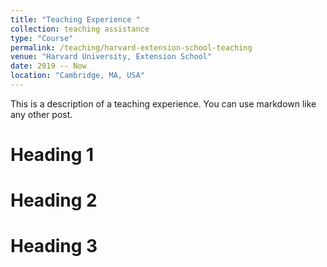 ```yaml
---
title: "Teaching Experience "
collection: teaching assistance 
type: "Course"
permalink: /teaching/harvard-extension-school-teaching
venue: "Harvard University, Extension School"
date: 2019 -- Now
location: "Cambridge, MA, USA"
---
```


This is a description of a teaching experience. You can use markdown like any other post.

Heading 1
======

Heading 2
======

Heading 3
======